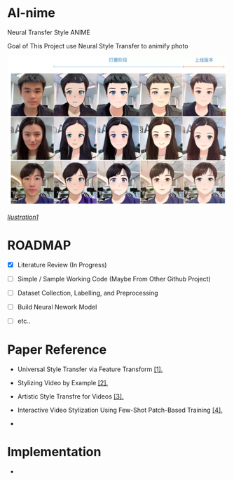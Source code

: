 # AI-nime

Neural Transfer Style ANIME 

Goal of This Project use Neural Style Transfer to animify photo

![Image 1](img/1.png)

 *[Ilustration1](https://miro.medium.com/max/700/1*GklOp6fJTreugVI_janZvA.png)*

# ROADMAP

- [x] Literature Review (In Progress)

- [ ] Simple / Sample Working Code (Maybe From Other Github Project)

- [ ] Dataset Collection, Labelling, and Preprocessing 

- [ ] Build Neural Nework Model 

- [ ] etc..

# Paper Reference

* Universal Style Transfer via Feature Transform [[1].](https://arxiv.org/abs/1705.08086)

* Stylizing Video by Example [[2].](https://dcgi.fel.cvut.cz/home/sykorad/Jamriska19-SIG.pdf)

* Artistic Style Transfre for Videos [[3].](https://arxiv.org/abs/1604.08610)

* Interactive Video Stylization Using Few-Shot Patch-Based Training [[4].](https://ondrejtexler.github.io/res/Texler20-SIG_patch-based_training_main.pdf)

* 

# Implementation

* 
